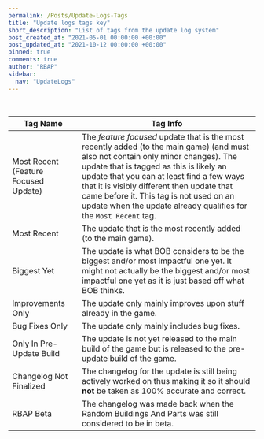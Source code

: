 ```yaml
---
permalink: /Posts/Update-Logs-Tags
title: "Update logs tags key"
short_description: "List of tags from the update log system"
post_created_at: "2021-05-01 00:00:00 +00:00"
post_updated_at: "2021-10-12 00:00:00 +00:00"
pinned: true
comments: true
author: "RBAP"
sidebar:
  nav: "UpdateLogs"
---
```


<br>

| Tag Name                             | Tag Info |
|-|-|
| Most Recent (Feature Focused Update) | The *feature focused* update that is the most recently added (to the main game) (and must also not contain only minor changes). The update that is tagged as this is likely an update that you can at least find a few ways that it is visibly different then update that came before it. This tag is not used on an update when the update already qualifies for the `Most Recent` tag. |
| Most Recent                          | The update that is the most recently added (to the main game). |
| Biggest Yet                          | The update is what BOB considers to be the biggest and/or most impactful one yet. It might not actually be the biggest and/or most impactful one yet as it is just based off what BOB thinks. |
| Improvements Only                    | The update only mainly improves upon stuff already in the game. |
| Bug Fixes Only                       | The update only mainly includes bug fixes. |
| Only In Pre-Update Build             | The update is not yet released to the main build of the game but is released to the pre-update build of the game. |
| Changelog Not Finalized              | The changelog for the update is still being actively worked on thus making it so it should **not** be taken as 100% accurate and correct. |
| RBAP Beta                            | The changelog was made back when the Random Buildings And Parts was still considered to be in beta. |
